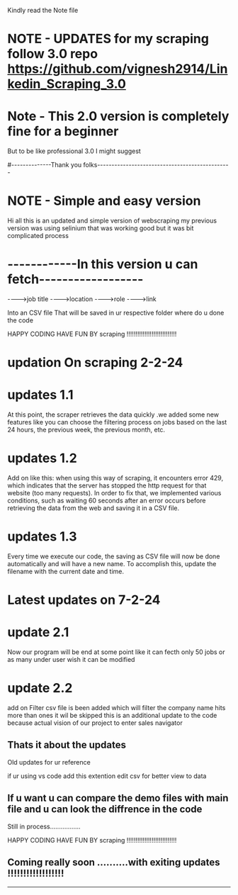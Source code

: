 Kindly read the Note file 

# NOTE - UPDATES for my scraping follow 3.0 repo https://github.com/vignesh2914/Linkedin_Scraping_3.0

# Note - This 2.0 version is completely fine for  a beginner

But to be like professional 3.0 I might suggest 

#--------------Thank you folks-----------------------------------------------

# NOTE - Simple and easy version

Hi all this is an updated and simple version of webscraping my previous version was using selinium that was working good but it was bit complicated process

# ------------In this version u can fetch------------------

---->job title
---->location
---->role
---->link


Into an CSV file That will be saved in ur respective folder where do u done the code

HAPPY CODING HAVE FUN BY scraping !!!!!!!!!!!!!!!!!!!!!!!!!!!!

# updation On scraping 2-2-24

# updates 1.1
At this point, the scraper retrieves the data quickly .we added some new features like you can choose the filtering process on jobs based on the last 24 hours, the previous week, the previous month, etc. 


# updates 1.2
Add on like this: when using this way of scraping, it encounters error 429, which indicates that the server has stopped the http request for that website (too many requests). In order to fix that, we implemented various conditions, such as waiting 60 seconds after an error occurs before retrieving the data from the web and saving it in a CSV file.

# updates 1.3
Every time we execute our code, the saving as CSV file will now be done automatically and will have a new name. To accomplish this, update the filename with the current date and time.


# Latest updates on 7-2-24

# update 2.1 

Now our program will be end at some point like it can fecth only 50 jobs or 
as many under user wish it can be modified

# update 2.2

add on Filter csv file  is been added which will filter the company name hits more than ones it wil be skipped
this is an additional update to the code because actual vision of our project to enter sales navigator

Thats it about the updates 
-----------------------------------------------------------------------------------------------------------------------
Old updates for ur reference

if ur using vs code add this extention edit csv for better view to data 

If u want u can compare the demo files with main file and u can look the diffrence in the code 
------------------------------------------------------------------------------------------------------------------------
Still in process.................

HAPPY CODING HAVE FUN BY scraping !!!!!!!!!!!!!!!!!!!!!!!!!!!!

Coming really soon ..........with exiting updates !!!!!!!!!!!!!!!!!!
------------------------------------------------------------------------------------------------------------------------
-----------------------------------------------------------------------------------------------------------------------


